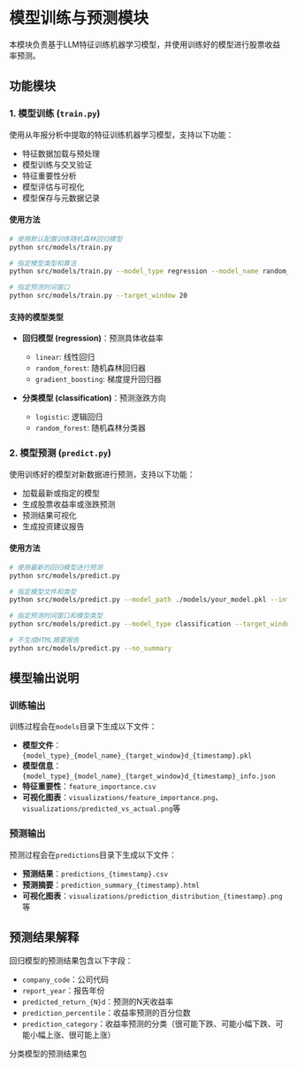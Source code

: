 # 模型训练与预测模块

本模块负责基于LLM特征训练机器学习模型，并使用训练好的模型进行股票收益率预测。

## 功能模块

### 1. 模型训练 (`train.py`)

使用从年报分析中提取的特征训练机器学习模型，支持以下功能：

- 特征数据加载与预处理
- 模型训练与交叉验证
- 特征重要性分析
- 模型评估与可视化
- 模型保存与元数据记录

#### 使用方法

```bash
# 使用默认配置训练随机森林回归模型
python src/models/train.py

# 指定模型类型和算法
python src/models/train.py --model_type regression --model_name random_forest

# 指定预测时间窗口
python src/models/train.py --target_window 20
```

#### 支持的模型类型

- **回归模型 (regression)**：预测具体收益率
  - `linear`: 线性回归
  - `random_forest`: 随机森林回归器
  - `gradient_boosting`: 梯度提升回归器

- **分类模型 (classification)**：预测涨跌方向
  - `logistic`: 逻辑回归
  - `random_forest`: 随机森林分类器

### 2. 模型预测 (`predict.py`)

使用训练好的模型对新数据进行预测，支持以下功能：

- 加载最新或指定的模型
- 生成股票收益率或涨跌预测
- 预测结果可视化
- 生成投资建议报告

#### 使用方法

```bash
# 使用最新的回归模型进行预测
python src/models/predict.py

# 指定模型文件和类型
python src/models/predict.py --model_path ./models/your_model.pkl --info_path ./models/your_model_info.json

# 指定预测时间窗口和模型类型
python src/models/predict.py --model_type classification --target_window 60

# 不生成HTML摘要报告
python src/models/predict.py --no_summary
```

## 模型输出说明

### 训练输出

训练过程会在`models`目录下生成以下文件：

- **模型文件**：`{model_type}_{model_name}_{target_window}d_{timestamp}.pkl`
- **模型信息**：`{model_type}_{model_name}_{target_window}d_{timestamp}_info.json`
- **特征重要性**：`feature_importance.csv`
- **可视化图表**：`visualizations/feature_importance.png`、`visualizations/predicted_vs_actual.png`等

### 预测输出

预测过程会在`predictions`目录下生成以下文件：

- **预测结果**：`predictions_{timestamp}.csv`
- **预测摘要**：`prediction_summary_{timestamp}.html`
- **可视化图表**：`visualizations/prediction_distribution_{timestamp}.png`等

## 预测结果解释

回归模型的预测结果包含以下字段：

- `company_code`：公司代码
- `report_year`：报告年份
- `predicted_return_{N}d`：预测的N天收益率
- `prediction_percentile`：收益率预测的百分位数
- `prediction_category`：收益率预测的分类（很可能下跌、可能小幅下跌、可能小幅上涨、很可能上涨）

分类模型的预测结果包
